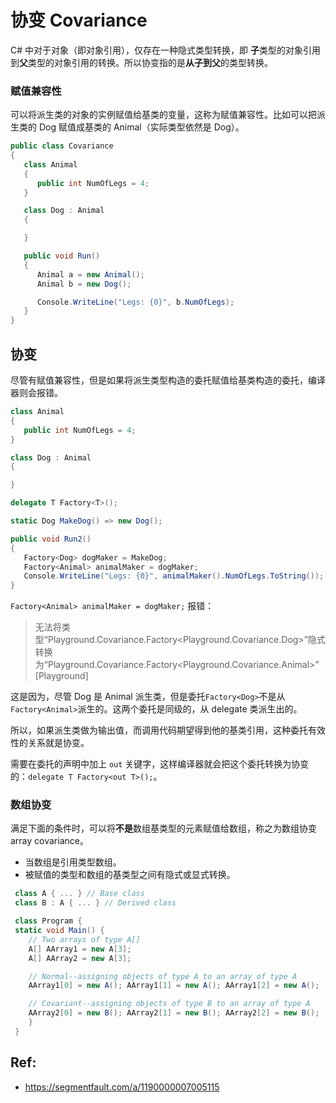 # 协变 Covariance

C# 中对于对象（即对象引用），仅存在一种隐式类型转换，即 **子**类型的对象引用到**父**类型的对象引用的转换。所以协变指的是**从子到父**的类型转换。

### 赋值兼容性

可以将派生类的对象的实例赋值给基类的变量，这称为赋值兼容性。比如可以把派生类的 Dog 赋值成基类的 Animal（实际类型依然是 Dog）。

```c#
public class Covariance
{
   class Animal
   {
      public int NumOfLegs = 4;
   }

   class Dog : Animal
   {

   }

   public void Run()
   {
      Animal a = new Animal();
      Animal b = new Dog();

      Console.WriteLine("Legs: {0}", b.NumOfLegs);
   }
}
```

## 协变

尽管有赋值兼容性，但是如果将派生类型构造的委托赋值给基类构造的委托，编译器则会报错。

```c#
class Animal
{
   public int NumOfLegs = 4;
}

class Dog : Animal
{

}

delegate T Factory<T>();

static Dog MakeDog() => new Dog();

public void Run2()
{
   Factory<Dog> dogMaker = MakeDog;
   Factory<Animal> animalMaker = dogMaker;
   Console.WriteLine("Legs: {0}", animalMaker().NumOfLegs.ToString());
}
```

`Factory<Animal> animalMaker = dogMaker;` 报错：

> 无法将类型“Playground.Covariance.Factory<Playground.Covariance.Dog>”隐式转换为“Playground.Covariance.Factory<Playground.Covariance.Animal>” [Playground]

这是因为，尽管 Dog 是 Animal 派生类，但是委托`Factory<Dog>`不是从`Factory<Animal>`派生的。这两个委托是同级的，从 delegate 类派生出的。

所以，如果派生类做为输出值，而调用代码期望得到他的基类引用，这种委托有效性的关系就是协变。

需要在委托的声明中加上 `out` 关键字，这样编译器就会把这个委托转换为协变的：`delegate T Factory<out T>();`。

### 数组协变

满足下面的条件时，可以将**不是**数组基类型的元素赋值给数组，称之为数组协变 array covariance。

- 当数组是引用类型数组。
- 被赋值的类型和数组的基类型之间有隐式或显式转换。

```c#
 class A { ... } // Base class
 class B : A { ... } // Derived class

 class Program {
 static void Main() {
    // Two arrays of type A[]
    A[] AArray1 = new A[3];
    A[] AArray2 = new A[3];

    // Normal--assigning objects of type A to an array of type A
    AArray1[0] = new A(); AArray1[1] = new A(); AArray1[2] = new A();

    // Covariant--assigning objects of type B to an array of type A
    AArray2[0] = new B(); AArray2[1] = new B(); AArray2[2] = new B();
    }
 }
```

## Ref:

- https://segmentfault.com/a/1190000007005115
